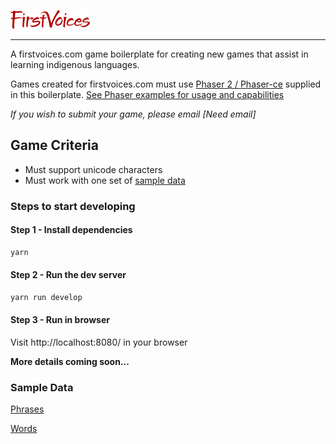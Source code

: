 ![logo](https://github.com/CharlieBodman/fv-games-boilerplate/blob/master/www/assets/images/logo.png?raw=true)

---

A firstvoices.com game boilerplate for creating new games that assist in learning indigenous languages.


Games created for firstvoices.com must use [Phaser 2 / Phaser-ce](https://github.com/photonstorm/phaser-ce) supplied in this boilerplate. [See Phaser examples for usage and capabilities](http://phaser.io/examples)


*If you wish to submit your game, please email [Need email]*

## Game Criteria

- Must support unicode characters
- Must work with one set of  [sample data](#sample-data)


### Steps to start developing

#### Step 1 - Install dependencies
```bash
yarn
```

#### Step 2 - Run the dev server
```bash
yarn run develop
```

#### Step 3 - Run in browser

Visit http://localhost:8080/ in your browser


**More details coming soon...**

### Sample Data
[Phrases](https://github.com/CharlieBodman/fv-games-boilerplate/blob/master/sample_data/phases.js)

[Words](https://github.com/CharlieBodman/fv-games-boilerplate/blob/master/sample_data/words.js)
